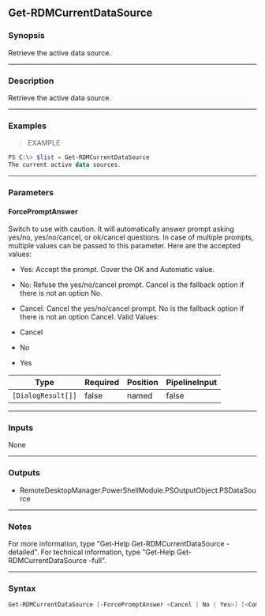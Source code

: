Get-RDMCurrentDataSource
------------------------

### Synopsis
Retrieve the active data source.

---

### Description

Retrieve the active data source.

---

### Examples
> EXAMPLE

```PowerShell
PS C:\> $list = Get-RDMCurrentDataSource
The current active data sources.
```

---

### Parameters
#### **ForcePromptAnswer**
Switch to use with caution. It will automatically answer prompt asking yes/no, yes/no/cancel, or ok/cancel questions. In case of multiple prompts, multiple values can be passed to this parameter. Here are the accepted values:
* Yes: Accept the prompt. Cover the OK and Automatic value.
* No: Refuse the yes/no/cancel prompt. Cancel is the fallback option if there is not an option No.
* Cancel: Cancel the yes/no/cancel prompt. No is the fallback option if there is not an option Cancel.
Valid Values:

* Cancel
* No
* Yes

|Type              |Required|Position|PipelineInput|
|------------------|--------|--------|-------------|
|`[DialogResult[]]`|false   |named   |false        |

---

### Inputs
None

---

### Outputs
* RemoteDesktopManager.PowerShellModule.PSOutputObject.PSDataSource

---

### Notes
For more information, type "Get-Help Get-RDMCurrentDataSource -detailed". For technical information, type "Get-Help Get-RDMCurrentDataSource -full".

---

### Syntax
```PowerShell
Get-RDMCurrentDataSource [-ForcePromptAnswer <Cancel | No | Yes>] [<CommonParameters>]
```
